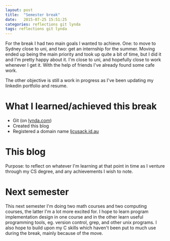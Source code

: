 ```yaml
---
layout: post
title:  "Semester break"
date:   2015-07-25 15:51:25
categories: reflections git lynda
tags: reflections git lynda
---
```


For the break I had two main goals I wanted to achieve. One: to move to
Sydney close to uni, and two: get an internship for the summer. Moving
ended up being the main priority and took up quite a bit of time, but I
did it and I'm pretty happy about it. I'm close to uni, and hopefully
close to work whenever I get it. With the help of friends I've already
found some cafe work.

The other objective is still a work in progress as I've been updating
my linkedin portfolio and resume.


# What I learned/achieved this break
* Git (on [lynda.com](http://www.lynda.com))
* Created this blog
* Registered a domain name [ljcusack.id.au](http://www.ljcusack.id.au)


# This blog
Purpose: to reflect on whatever I'm learning at that point in time as I
venture through my CS degree, and any achievements I wish to note.


# Next semester
This next semester I'm doing two math courses and two computing courses,
the latter I'm a lot more excited for. I hope to learn program
implementation design in one course and in the other learn useful
programming tools, eg. version control, grep, and other unix programs. I also hope to build upon my C skills which haven't been put to much use during
the break, mainly because of the move.
